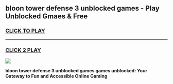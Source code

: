 
## bloon tower defense 3 unblocked games - Play Unblocked Gmaes & Free
<h3>
<a href="https://news.freeplayer.one?title=bloon_tower_defense_3_unblocked_games&ref=23F">CLICK TO PLAY</a></h3>
<hr>

<h3>
<a href="https://news.freeplayer.one?title=bloon_tower_defense_3_unblocked_games&ref=23F">CLICK 2 PLAY</a>
  
</h3>

<a href="https://news.freeplayer.one?title=bloon_tower_defense_3_unblocked_games&ref=23F/"><img src="https://clearcache.store/games.png"></a>


**bloon tower defense 3 unblocked games games unblocked: Your Gateway to Fun and Accessible Online Gaming**
